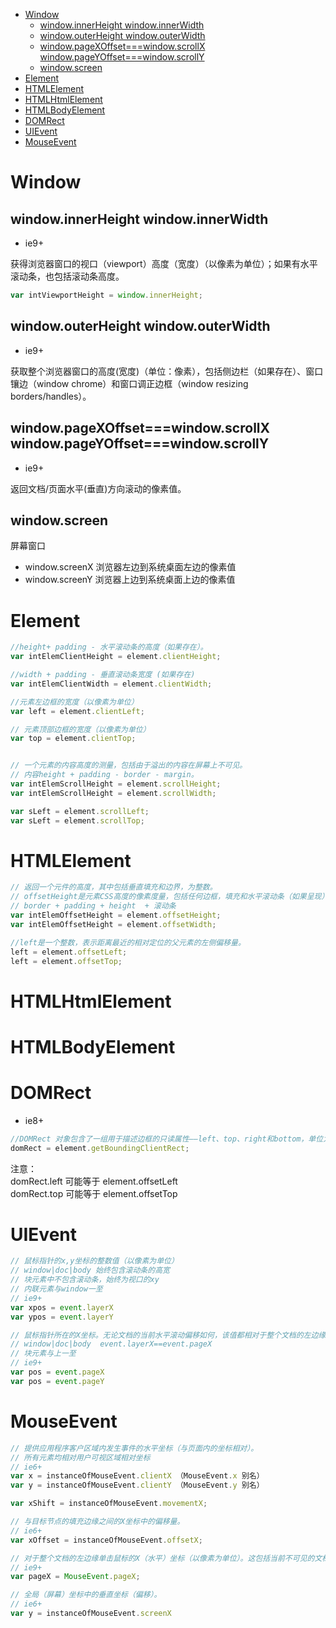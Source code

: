 
<!-- TOC -->

- [Window](#window)
  - [window.innerHeight window.innerWidth](#windowinnerheight-windowinnerwidth)
  - [window.outerHeight window.outerWidth](#windowouterheight-windowouterwidth)
  - [window.pageXOffset===window.scrollX window.pageYOffset===window.scrollY](#windowpagexoffsetwindowscrollx-windowpageyoffsetwindowscrolly)
  - [window.screen](#windowscreen)
- [Element](#element)
- [HTMLElement](#htmlelement)
- [HTMLHtmlElement](#htmlhtmlelement)
- [HTMLBodyElement](#htmlbodyelement)
- [DOMRect](#domrect)
- [UIEvent](#uievent)
- [MouseEvent](#mouseevent)

<!-- /TOC -->

# Window
## window.innerHeight window.innerWidth

* ie9+  

获得浏览器窗口的视口（viewport）高度（宽度）（以像素为单位）；如果有水平滚动条，也包括滚动条高度。

```js
var intViewportHeight = window.innerHeight;
```

## window.outerHeight window.outerWidth

* ie9+ 

获取整个浏览器窗口的高度(宽度)（单位：像素），包括侧边栏（如果存在）、窗口镶边（window chrome）和窗口调正边框（window resizing borders/handles）。

## window.pageXOffset===window.scrollX window.pageYOffset===window.scrollY

* ie9+

返回文档/页面水平(垂直)方向滚动的像素值。

## window.screen

屏幕窗口

* window.screenX 浏览器左边到系统桌面左边的像素值
* window.screenY 浏览器上边到系统桌面上边的像素值

# Element

```js
//height+ padding - 水平滚动条的高度（如果存在）。
var intElemClientHeight = element.clientHeight;

//width + padding - 垂直滚动条宽度 (如果存在)
var intElemClientWidth = element.clientWidth;

//元素左边框的宽度（以像素为单位）
var left = element.clientLeft;

// 元素顶部边框的宽度（以像素为单位）
var top = element.clientTop;

```

```js

// 一个元素的内容高度的测量，包括由于溢出的内容在屏幕上不可见。
// 内容height + padding - border - margin。
var intElemScrollHeight = element.scrollHeight;
var intElemScrollHeight = element.scrollWidth;

var sLeft = element.scrollLeft;
var sLeft = element.scrollTop;
```

# HTMLElement

```js
// 返回一个元件的高度，其中包括垂直填充和边界，为整数。
// offsetHeight是元素CSS高度的像素度量，包括任何边框，填充和水平滚动条（如果呈现）
// border + padding + height  + 滚动条
var intElemOffsetHeight = element.offsetHeight;
var intElemOffsetHeight = element.offsetWidth;

//left是一个整数，表示距离最近的相对定位的父元素的左侧偏移量。
left = element.offsetLeft;  
left = element.offsetTop;
```

# HTMLHtmlElement
# HTMLBodyElement

# DOMRect

* ie8+

```js
//DOMRect 对象包含了一组用于描述边框的只读属性——left、top、right和bottom，单位为像素。除了 width 和 height 外的属性都是相对于视口的左上角位置而言的。
domRect = element.getBoundingClientRect;
```

注意：  
domRect.left 可能等于 element.offsetLeft  
domRect.top 可能等于 element.offsetTop

# UIEvent

```js
// 鼠标指针的x,y坐标的整数值（以像素为单位）
// window|doc|body 始终包含滚动条的高宽
// 块元素中不包含滚动条，始终为视口的xy
// 内联元素与window一至
// ie9+
var xpos = event.layerX
var ypos = event.layerY
```

```js
// 鼠标指针所在的X坐标。无论文档的当前水平滚动偏移如何，该值都相对于整个文档的左边缘。
// window|doc|body  event.layerX==event.pageX
// 块元素与上一至
// ie9+
var pos = event.pageX
var pos = event.pageY
```

# MouseEvent

```js
// 提供应用程序客户区域内发生事件的水平坐标（与页面内的坐标相对）。
// 所有元素均相对用户可视区域相对坐标
// ie6+
var x = instanceOfMouseEvent.clientX （MouseEvent.x 别名）
var y = instanceOfMouseEvent.clientY （MouseEvent.y 别名）

```

```js
var xShift = instanceOfMouseEvent.movementX;
```

```js
// 与目标节点的填充边缘之间的X坐标中的偏移量。
// ie6+
var xOffset = instanceOfMouseEvent.offsetX;
```

```js
// 对于整个文档的左边缘单击鼠标的X（水平）坐标（以像素为单位）。这包括当前不可见的文档的任何部分。
// ie9+
var pageX = MouseEvent.pageX;
```

```js
// 全局（屏幕）坐标中的垂直坐标（偏移）。
// ie6+
var y = instanceOfMouseEvent.screenX
```
